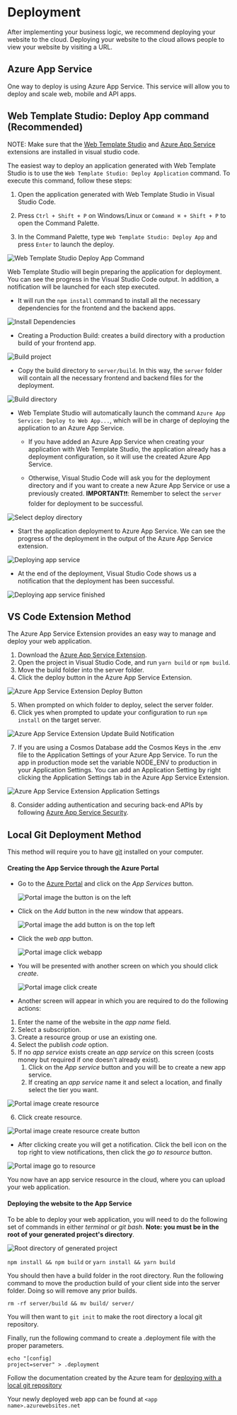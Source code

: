 # Deployment

After implementing your business logic, we recommend deploying your website to the cloud.
Deploying your website to the cloud allows people to view your website by visiting a URL.

## Azure App Service

One way to deploy is using Azure App Service. This service will allow you to deploy and scale web, mobile and API apps.

## Web Template Studio: Deploy App command (Recommended)

NOTE: Make sure that the [Web Template Studio](https://marketplace.visualstudio.com/items?itemName=WASTeamAccount.WebTemplateStudio-dev-nightly) and [Azure App Service](https://marketplace.visualstudio.com/items?itemName=ms-azuretools.vscode-azureappservice) extensions are installed in visual studio code.

The easiest way to deploy an application generated with Web Template Studio is to use the `Web Template Studio: Deploy Application` command. To execute this command, follow these steps:

1. Open the application generated with Web Template Studio in Visual Studio Code.
   
2. Press `Ctrl + Shift + P` on Windows/Linux or `Command ⌘ + Shift + P` to open the Command Palette.
   
3. In the Command Palette, type `Web Template Studio: Deploy App` and press `Enter` to launch the deploy.

![Web Template Studio Deploy App Command](./resources/select-webts-deploy-command.png)

Web Template Studio will begin preparing the application for deployment. You can see the progress in the Visual Studio Code output. In addition, a notification will be launched for each step executed.

 - It will run the `npm install` command to install all the necessary dependencies for the frontend and the backend apps.

![Install Dependencies](./resources/preparing-deploy-install-dependencies.png)
  
 - Creating a Production Build:  creates a build directory with a production build of your frontend app.

![Build project](./resources/preparing-deploy-build-project.png)
 
 - Copy the build directory to `server/build`. In this way, the `server` folder will contain all the necessary frontend and backend files for the deployment.

![Build directory](./resources/deploy-build-directory.png)
  
 - Web Template Studio will automatically launch the command `Azure App Service: Deploy to Web App...`, which will be in charge of deploying the application to an Azure App Service.

    - If you have added an Azure App Service when creating your application with Web Template Studio, the application already has a deployment configuration, so it will use the created Azure App Service.

    - Otherwise, Visual Studio Code will ask you for the deployment directory and if you want to create a new Azure App Service or use a previously created. **IMPORTANT**:exclamation::exclamation:: Remember to select the `server` folder for deployment to be successful.
  
![Select deploy directory](./resources/select-folder-to-deploy.png)
  
  - Start the application deployment to Azure App Service. We can see the progress of the deployment in the output of the Azure App Service extension.
  
![Deploying app service](./resources/deploying-azure-app-service.png)
  
  - At the end of the deployment, Visual Studio Code shows us a notification that the deployment has been successful.
  
![Deploying app service finished](./resources/deploying-azure-app-service-finished.png)






## VS Code Extension Method

The Azure App Service Extension provides an easy way to manage and deploy your web application.

1. Download the [Azure App Service Extension](https://marketplace.visualstudio.com/items?itemName=ms-azuretools.vscode-azureappservice).
2. Open the project in Visual Studio Code, and run `yarn build` or `npm build`.
3. Move the build folder into the server folder.
4. Click the deploy button in the Azure App Service Extension.

![Azure App Service Extension Deploy Button](./resources/azure-appservice-deploy-button.png)

5. When prompted on which folder to deploy, select the server folder.
6. Click yes when prompted to update your configuration to run `npm install` on the target server.

![Azure App Service Extension Update Build Notification](./resources/azure-appservice-update-build-notification.png)

7. If you are using a Cosmos Database add the Cosmos Keys in the .env file to the Application Settings of your Azure App Service. To run the app in production mode set the variable NODE_ENV to production in your Application Settings. You can add an Application Setting by right clicking the Application Settings tab in the Azure App Service Extension.

![Azure App Service Extension Application Settings](./resources/azure-appservice-application-settings.png)

8. Consider adding authentication and securing back-end APIs by following [Azure App Service Security](https://docs.microsoft.com/en-us/azure/app-service/overview-security).

## Local Git Deployment Method

This method will require you to have [git](https://git-scm.com/downloads) installed on your computer.

#### Creating the App Service through the Azure Portal

- Go to the [Azure Portal](https://portal.azure.com) and click on the _App Services_ button.

  ![Portal image the button is on the left](./resources/azure-appservice-portal.png)

- Click on the _Add_ button in the new window that appears.

  ![Portal image the add button is on the top left](./resources/azure-appservice-add.png)

- Click the _web app_ button.

  ![Portal image click webapp](./resources/azure-appservice-click-webapp.png)

- You will be presented with another screen on which you should click _create_.

  ![Portal image click create](./resources/azure-appservice-click-create.png)

- Another screen will appear in which you are required to do the following actions:

1. Enter the name of the website in the _app name_ field.
2. Select a subscription.
3. Create a resource group or use an existing one.
4. Select the publish _code_ option.
5. If no _app service_ exists create an _app service_ on this screen (costs money but required if one doesn't already exist).
   1. Click on the _App service_ button and you will be to create a new app service.
   2. If creating an _app service_ name it and select a location, and finally select the tier you want.

![Portal image create resource](./resources/azure-appservice-createresource.png)

6. Click create resource.

![Portal image create resource create button](./resources/azure-appservice-createadd.png)

- After clicking create you will get a notification. Click the bell icon on the top right to view notifications, then click the _go to resource_ button.

![Portal image go to resource](./resources/azure-appservice-notification.png)

You now have an app service resource in the cloud, where you can upload your web application.

#### Deploying the website to the App Service

To be able to deploy your web application, you will need to do the following set of commands in either _terminal_ or _git bash_. **Note: you must be in the root of your generated project's directory**.

![Root directory of generated project](./resources/azure-appservice-rootdirectory.png)

`npm install && npm build` or `yarn install && yarn build`

You should then have a build folder in the root directory. Run the following command to move the production build of your client side into the server folder. Doing so will remove any prior builds.

`rm -rf server/build && mv build/ server/`

You will then want to `git init` to make the root directory a local git repository.

Finally, run the following command to create a .deployment file with the proper parameters.

```
echo "[config]
project=server" > .deployment
```

Follow the documentation created by the Azure team for [deploying with a local git repository](https://docs.microsoft.com/en-us/azure/app-service/deploy-local-git#open-azure-cloud-shell)

Your newly deployed web app can be found at `<app name>.azurewebsites.net`
